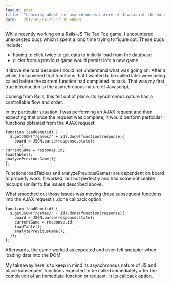 ```yaml
---
layout: post
title:  "Learning about the asynchronous nature of Javascript the hard way"
date:   2017-06-08 23:17:30 +0000
---
```




While recently working on a Rails-JS Tic Tac Toe game, I encountered unexpected bugs which I spent a long time trying to figure out.  These bugs include:

* having to click twice to get data to initially load from the database
* clicks from a previous game would persist into a new game

It drove me nuts because I could not understand what was going on.  After a while, I discovered that functions that I wanted to be called later were being called before the current function had completed its task.  That was my first true introduction to the asynchronous nature of Javascript.  

Coming from Rails, this felt out of place. Its synchronous nature had a controllable flow and order.

In my particular situation, I was performing an AJAX request and then expecting that once the request was complete, it would perform particular functions obtained from the AJAX request:

```
function loadGame(id) {
  $.getJSON("/games/" + id).done(function(response){
    board = JSON.parse(response.state);
      });
currentGame = response.id;
loadTable();
analyzePreviousGame();
};
```

Functions loadTable() and analyzePreviousGame() are dependent on board to properly work.  It worked, but not perfectly and had some noticeable hiccups similar to the issues described above.

What smoothed out those issues was moving those subsequent functions into the AJAX request’s .done callback option:

```
function loadGame(id) {
  $.getJSON("/games/" + id).done(function(response){
    board = JSON.parse(response.state);
    currentGame = response.id;
    loadTable();
    analyzePreviousGame();
  });
};
```

Afterwards, the game worked as expected and even felt snappier when loading data into the DOM.

My takeaway here is to keep in mind its asynchronous nature of JS and place subsequent functions expected to be called immediately after the completion of an immediate function or request, in its callback option.


